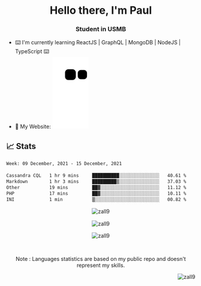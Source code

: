<h1 align="center">Hello there, I'm Paul</h1> 
<h3 align="center">Student in USMB </h3>

- ⌨️ I'm currently learning ReactJS | GraphQL | MongoDB | NodeJS | TypeScript ⌨️
- 🔎 My Website: <a href="" ></a>
![Alt text](https://raw.githubusercontent.com/zall9/zall9/output/github-contribution-grid-snake.svg)

## 📈 Stats



<!--START_SECTION:waka-->
```text
Week: 09 December, 2021 - 15 December, 2021

Cassandra CQL   1 hr 9 mins     ██████████░░░░░░░░░░░░░░░   40.61 % 
Markdown        1 hr 3 mins     █████████▒░░░░░░░░░░░░░░░   37.03 % 
Other           19 mins         ██▓░░░░░░░░░░░░░░░░░░░░░░   11.12 % 
PHP             17 mins         ██▓░░░░░░░░░░░░░░░░░░░░░░   10.11 % 
INI             1 min           ▒░░░░░░░░░░░░░░░░░░░░░░░░   00.82 % 
```
<!--END_SECTION:waka-->
<p align="center">
  <img align="center" src="https://github-readme-stats.vercel.app/api?username=zall9&show_icons=true&locale=en&theme=tokyonight " alt="zall9" />
</p>
<p  align="center"><img align="center" src="https://github-readme-streak-stats.herokuapp.com/?user=zall9&theme=tokyonight" alt="zall9" /></p>
<p  align="center"><img align="center" src="https://github-readme-stats.vercel.app/api/top-langs?username=zall9&show_icons=true&locale=en&layout=compact&theme=tokyonight" alt="zall9" /></p>
<br>
<p  align="center">Note : Languages statistics are based on my public repo and doesn't represent my skills.</p>
<p align="right"> <img src="https://komarev.com/ghpvc/?username=zall9&label=Profile%20views&color=0e75b6&style=flat" alt="zall9" /> </p>
